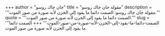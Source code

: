 +++
author = "جان جاك روسو"
title = "مقولة جان جاك روسو"
description = '''مقولة جان جاك روسو: الصمت دائما ما يقود إلى الحزن لأنه صورة من صور الموت.'''
quote = '''الصمت دائما ما يقود إلى الحزن لأنه صورة من صور الموت.'''
slug = '''الصمت-دائما-ما-يقود-إلى-الحزن-لأنه-صورة-من-صور-الموت'''
+++
الصمت دائما ما يقود إلى الحزن لأنه صورة من صور الموت.
